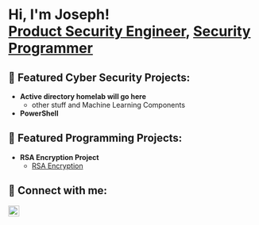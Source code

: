 <h1>Hi, I'm Joseph! <br/><a href="https://www.linkedin.com/in/joseph-v-ramos/">Product Security Engineer</a>, <a href="https://github.com/JoeyKenobi">Security Programmer</a> 

<h2>🔭 Featured Cyber Security Projects:</h2>

- <b>Active directory homelab will go here</b>
  - other stuff and Machine Learning Components
- <b>PowerShell</b>

<h2>🌱 Featured Programming Projects:</h2>
  
  - <b>RSA Encryption Project</b> 
    - [RSA Encryption](https://github.com/JoeyKenobi/RSA-Encryption-Project/tree/master)
  
<h2> 🤳 Connect with me:</h2>

[<img align="left" alt="JoshMadakor | LinkedIn" width="22px" src="https://cdn.jsdelivr.net/npm/simple-icons@v3/icons/linkedin.svg" />][linkedin]

[linkedin]: https://linkedin.com/in/joshmadakor
